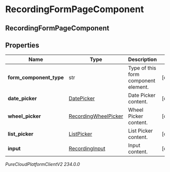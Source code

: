 # RecordingFormPageComponent

## RecordingFormPageComponent

## Properties

|Name | Type | Description | Notes|
|------------ | ------------- | ------------- | -------------|
| **form_component_type** | str | Type of this form component element. | [optional] |
| **date_picker** | [DatePicker](DatePicker) | Date Picker content. | [optional] |
| **wheel_picker** | [RecordingWheelPicker](RecordingWheelPicker) | Wheel Picker content. | [optional] |
| **list_picker** | [ListPicker](ListPicker) | List Picker content. | [optional] |
| **input** | [RecordingInput](RecordingInput) | Input content. | [optional] |



_PureCloudPlatformClientV2 234.0.0_
